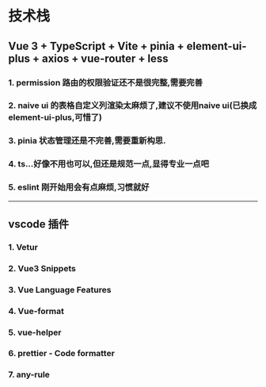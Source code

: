 # **技术栈**
## Vue 3 + TypeScript + Vite + pinia + element-ui-plus + axios + vue-router + less
### 1. permission 路由的权限验证还不是很完整,需要完善
### 2. naive ui 的表格自定义列渲染太麻烦了,建议不使用naive ui(已换成element-ui-plus,可惜了)
### 3. pinia 状态管理还是不完善,需要重新构思.
### 4. ts...好像不用也可以,但还是规范一点,显得专业一点吧
### 5. eslint 刚开始用会有点麻烦,习惯就好       

---     

        
## **vscode 插件**
### 1. Vetur
### 2. Vue3 Snippets 
### 3. Vue Language Features 
### 4. Vue-format 
### 5. vue-helper
### 6. prettier - Code formatter
### 7. any-rule 